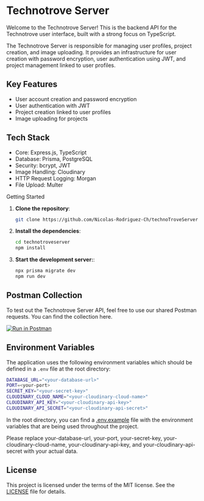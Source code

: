 # Technotrove Server

Welcome to the Technotrove Server! This is the backend API for the Technotrove user interface, built with a strong focus on TypeScript.

The Technotrove Server is responsible for managing user profiles, project creation, and image uploading. It provides an infrastructure for user creation with password encryption, user authentication using JWT, and project management linked to user profiles.

## Key Features

- User account creation and password encryption
- User authentication with JWT
- Project creation linked to user profiles
- Image uploading for projects

## Tech Stack

- Core: Express.js, TypeScript
- Database: Prisma, PostgreSQL
- Security: bcrypt, JWT
- Image Handling: Cloudinary
- HTTP Request Logging: Morgan
- File Upload: Multer

Getting Started

1. **Clone the repository**:

   ```bash
   git clone https://github.com/Nicolas-Rodriguez-Ch/technoTroveServer
   ```

2. **Install the dependencies**:

   ```bash
   cd technotroveserver
   npm install
   ```

3. **Start the development server:**:

   ```bash
   npx prisma migrate dev
   npm run dev
   ```

## Postman Collection

To test out the Technotrove Server API, feel free to use our shared Postman requests. You can find the collection here.

[![Run in Postman](https://run.pstmn.io/button.svg)](https://app.getpostman.com/run-collection/13473689-81d6b22b-f7ce-4793-be9b-d61526f84e3b?action=collection%2Ffork&source=rip_markdown&collection-url=entityId%3D13473689-81d6b22b-f7ce-4793-be9b-d61526f84e3b%26entityType%3Dcollection%26workspaceId%3D2a7615bb-7af4-4c7c-8578-9ce7d14a24c9)

## Environment Variables

The application uses the following environment variables which should be defined in a `.env` file at the root directory:

```bash
DATABASE_URL="<your-database-url>"
PORT=<your-port>
SECRET_KEY="<your-secret-key>"
CLOUDINARY_CLOUD_NAME="<your-cloudinary-cloud-name>"
CLOUDINARY_API_KEY="<your-cloudinary-api-key>"
CLOUDINARY_API_SECRET="<your-cloudinary-api-secret>"
```
In the root directory, you can find a [.env.example](.env.example) file with the environment variables that are being used throughout the project.

Please replace your-database-url, your-port, your-secret-key, your-cloudinary-cloud-name, your-cloudinary-api-key, and your-cloudinary-api-secret with your actual data.

## License

This project is licensed under the terms of the MIT license. See the [LICENSE](LICENSE) file for details.
